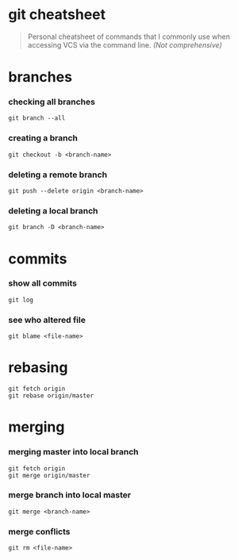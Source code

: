 # git cheatsheet
> Personal cheatsheet of commands that I commonly use when accessing VCS via the command line.
*(Not comprehensive)*

# branches

### checking all branches
```shell
git branch --all
```
### creating a branch
```shell
git checkout -b <branch-name>
```

### deleting a remote branch
```shell
git push --delete origin <branch-name>
```
### deleting a local branch
```shell
git branch -D <branch-name>
```
# commits

### show all commits
```shell
git log
```
### see who altered file
```shell
git blame <file-name>
```
# rebasing
```shell
git fetch origin
git rebase origin/master
```
# merging

### merging master into local branch
```shell
git fetch origin
git merge origin/master
```
### merge branch into local master
```shell
git merge <branch-name>
```

### merge conflicts
```shell
git rm <file-name>
```
